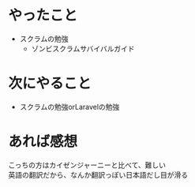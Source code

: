 # やったこと
* スクラムの勉強
  * ゾンビスクラムサバイバルガイド
# 次にやること
* スクラムの勉強orLaravelの勉強
# あれば感想
こっちの方はカイゼンジャーニーと比べて、難しい  
英語の翻訳だから、なんか翻訳っぽい日本語だし目が滑る
